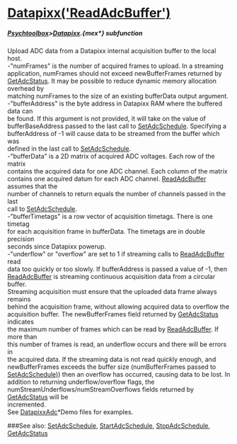 # [Datapixx('ReadAdcBuffer')](Datapixx-ReadAdcBuffer) 
##### [Psychtoolbox](Pyschtoolbox)>[Datapixx](Datapixx).{mex*} subfunction


Upload ADC data from a Datapixx internal acquisition buffer to the local host.  
-"numFrames" is the number of acquired frames to upload. In a streaming  
application, numFrames should not exceed newBufferFrames returned by  
[GetAdcStatus](GetAdcStatus). It may be possible to reduce dynamic memory allocation overhead by  
matching numFrames to the size of an existing bufferData output argument.  
-"bufferAddress" is the byte address in Datapixx RAM where the buffered data can  
be found. If this argument is not provided, it will take on the value of  
bufferBaseAddress passed to the last call to [SetAdcSchedule](SetAdcSchedule). Specifying a  
bufferAddress of -1 will cause data to be streamed from the buffer which was  
defined in the last call to [SetAdcSchedule](SetAdcSchedule).  
-"bufferData" is a 2D matrix of acquired ADC voltages. Each row of the matrix  
contains the acquired data for one ADC channel. Each column of the matrix  
contains one acquired datum for each ADC channel. [ReadAdcBuffer](ReadAdcBuffer) assumes that the  
number of channels to return equals the number of channels passed in the last  
call to [SetAdcSchedule](SetAdcSchedule).  
-"bufferTimetags" is a row vector of acquisition timetags. There is one timetag  
for each acquisition frame in bufferData. The timetags are in double precision  
seconds since Datapixx powerup.  
-"underflow" or "overflow" are set to 1 if streaming calls to [ReadAdcBuffer](ReadAdcBuffer) read  
data too quickly or too slowly. If bufferAddress is passed a value of -1, then  
[ReadAdcBuffer](ReadAdcBuffer) is streaming continuous acquisition data from a circular buffer.  
Streaming acquisition must ensure that the uploaded data frame always remains  
behind the acquisition frame, without allowing acquired data to overflow the  
acquisition buffer. The newBufferFrames field returned by [GetAdcStatus](GetAdcStatus) indicates  
the maximum number of frames which can be read by [ReadAdcBuffer](ReadAdcBuffer). If more than  
this number of frames is read, an underflow occurs and there will be errors in  
the acquired data. If the streaming data is not read quickly enough, and  
newBufferFrames exceeds the buffer size (numBufferFrames passed to  
[SetAdcSchedule)](SetAdcSchedule)) then an overflow has occurred, causing data to be lost. In  
addition to returning underflow/overflow flags, the  
numStreamUnderflows/numStreamOverflows fields returned by [GetAdcStatus](GetAdcStatus) will be  
incremented.  
See [DatapixxAdc](DatapixxAdc)\*Demo files for examples.  
  


###See also:
[SetAdcSchedule](Datapixx-SetAdcSchedule), [StartAdcSchedule](Datapixx-StartAdcSchedule), [StopAdcSchedule](Datapixx-StopAdcSchedule), [GetAdcStatus](Datapixx-GetAdcStatus)
